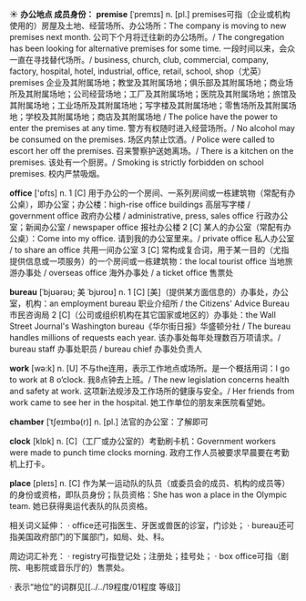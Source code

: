 ☀ <span class="category">**办公地点 成员身份：**</span>
<span class="vocabulary">**premise**</span> [ˈpremɪs]
<span class="definition">n. [pl.] premises可指（企业或机构使用的）房屋及土地、经营场所、办公场所：</span>The company is moving to new premises next month. 公司下个月将迁往新的办公场所。/ The congregation has been looking for alternative premises for some time. 一段时间以来，会众一直在寻找替代场所。/ business, church, club, commercial, company, factory, hospital, hotel, industrial, office, retail, school, shop（尤英） premises 企业及其附属场地；教堂及其附属场地；俱乐部及其附属场地；商业场所及其附属场地；公司经营场地；工厂及其附属场地；医院及其附属场地；旅馆及其附属场地；工业场所及其附属场地；写字楼及其附属场地；零售场所及其附属场地；学校及其附属场地；商店及其附属场地 / The police have the power to enter the premises at any time. 警方有权随时进入经营场所。/ No alcohol may be consumed on the premises. 场区内禁止饮酒。/ Police were called to escort her off the premises. 召来警察护送她离场。/ There is a kitchen on the premises. 该处有一个厨房。/ Smoking is strictly forbidden on school premises. 校内严禁吸烟。

<span class="vocabulary">**office**</span> ['ɒfɪs] 
<span class="definition">n. 1 [C] 用于办公的一个房间、一系列房间或一栋建筑物（常配有办公桌），即办公室；办公楼：</span>high-rise office buildings 高层写字楼 / government office 政府办公楼 / administrative, press, sales office 行政办公室；新闻办公室 / newspaper office 报社办公楼 <span class="definition">2 [C] 某人的办公室（常配有办公桌）：</span>Come into my office. 请到我的办公室里来。/ private office 私人办公室 / to share an office 共用一间办公室 <span class="definition">3 [C] 常构成复合词，用于某一目的（尤指提供信息或一项服务）的一个房间或一栋建筑物：</span>the local tourist office 当地旅游办事处 / overseas office 海外办事处 / a ticket office 售票处
           
<span class="vocabulary">**bureau**</span> [ˈbjʊərəʊ; 美 ˈbjʊroʊ]
<span class="definition">n. 1 [C] [美]（提供某方面信息的）办事处，办公室，机构：</span>an employment bureau 职业介绍所 / the Citizens' Advice Bureau 市民咨询局 <span class="definition">2 [C]（公司或组织机构在其它国家或地区的）办事处：</span>the Wall Street Journal's Washington bureau《华尔街日报》华盛顿分社 / The bureau handles millions of requests each year. 该办事处每年处理数百万项请求。/ bureau staff 办事处职员 / bureau chief 办事处负责人

<span class="vocabulary">**work**</span> [wə:k] 
<span class="definition">n. [U] 不与the连用，表示工作地点或场所。是一个概括用词：</span>I go to work at 8 o’clock. 我8点钟去上班。/ The new legislation concerns health and safety at work. 这项新法规涉及工作场所的健康与安全。/ Her friends from work came to see her in the hospital. 她工作单位的朋友来医院看望她。
           
<span class="vocabulary">**chamber**</span> [ˈtʃeɪmbə(r)]
<span class="definition">n. [pl.] 法官的办公室：</span>了解即可

<span class="vocabulary">**clock**</span> [klɒk] 
<span class="definition">n. [C]（工厂或办公室的）考勤刷卡机：</span>Government workers were made to punch time clocks morning. 政府工作人员被要求早晨要在考勤机上打卡。

<span class="vocabulary">**place**</span> [pleɪs] 
<span class="definition">n. [C] 作为某一运动队的队员（或委员会的成员、机构的成员等）的身份或资格，即队员身份；队员资格：</span>She has won a place in the Olympic team. 她已获得奥运代表队的队员资格。

相关词义延伸：
· office还可指医生、牙医或兽医的诊室，门诊处；
· bureau还可指美国政府部门的下属部门，如局、处、科。

周边词汇补充：
· registry可指登记处；注册处；挂号处；
· box office可指（剧院、电影院或音乐厅的）售票处。

· 表示“地位”的词群见[[../../19程度/01程度 等级]]
